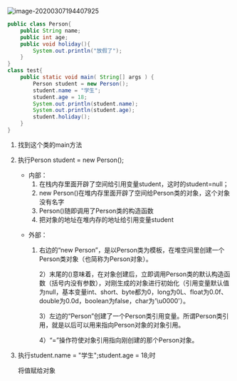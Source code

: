 ![image-20200307194407925](C:\Users\86159\AppData\Roaming\Typora\typora-user-images\image-20200307194407925.png)

```java
public class Person{
    public String name;
    public int age;
    public void holiday(){
        System.out.println("放假了");
    }
}
class test{
    public static void main( String[] args ) {
        Person student = new Person();
        student.name = "学生";
        student.age = 18;
        System.out.println(student.name);
        System.out.println(student.age);
        student.holiday();
    }
}
```

1. 找到这个类的main方法

2. 执行Person student = new Person();

   - 内部：
     1. 在栈内存里面开辟了空间给引用变量student，这时的student=null；
     2. new Person()在堆内存里面开辟了空间给Person类的对象，这个对象没有名字
     3. Person()随即调用了Person类的构造函数
     4. 把对象的地址在堆内存的地址给引用变量student

   * 外部：

     1. 右边的“new Person”，是以Person类为模板，在堆空间里创建一个Person类对象（也简称为Person对象）。

        2）末尾的()意味着，在对象创建后，立即调用Person类的默认构造函数（括号内没有参数），对刚生成的对象进行初始化（引用变量默认值为null，基本变量int、short、byte都为0，long为0L、float为0.0f、double为0.0d，boolean为false，char为'\u0000'）。

        3）左边的“Person”创建了一个Person类引用变量。所谓Person类引用，就是以后可以用来指向Person对象的对象引用。

        4）“=”操作符使对象引用指向刚创建的那个Person对象。

3. 执行student.name = "学生";student.age = 18;时

   将值赋给对象